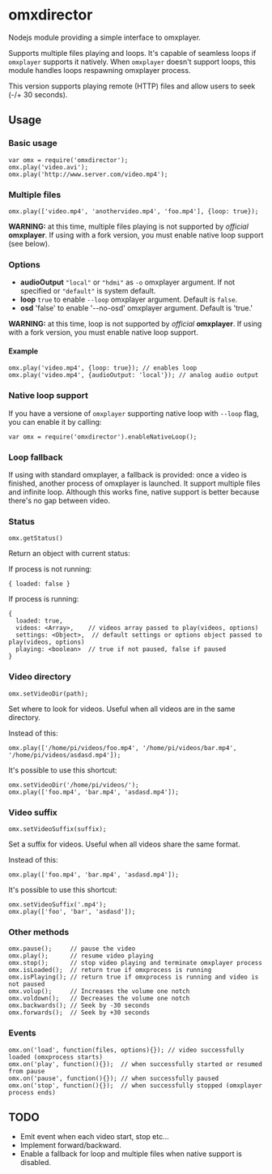 # omxdirector

Nodejs module providing a simple interface to omxplayer.

Supports multiple files playing and loops. It's capable of seamless
loops if `omxplayer` supports it natively. When `omxplayer` doesn't
support loops, this module handles loops respawning omxplayer
process.

This version supports playing remote (HTTP) files and allow users to seek (-/+ 30 seconds).

## Usage

### Basic usage

    var omx = require('omxdirector');
    omx.play('video.avi');
    omx.play('http://www.server.com/video.mp4');

### Multiple files

    omx.play(['video.mp4', 'anothervideo.mp4', 'foo.mp4'], {loop: true});

**WARNING:** at this time, multiple files playing is not supported by *official* **omxplayer**.
If using with a fork version, you must enable native loop support (see below).

### Options

 - **audioOutput** `"local"` or `"hdmi"` as `-o` omxplayer argument. If not specified or `"default"` is system default.
 - **loop** `true` to enable `--loop` omxplayer argument. Default is `false`.
 - **osd** 'false' to enable '--no-osd' omxplayer argument. Default is 'true.' 

**WARNING:** at this time, loop is not supported by *official* **omxplayer**.
If using with a fork version, you must enable native loop support. 

#### Example

    omx.play('video.mp4', {loop: true}); // enables loop
    omx.play('video.mp4', {audioOutput: 'local'}); // analog audio output

### Native loop support

If you have a versione of `omxplayer` supporting native loop with `--loop` flag,
you can enable it by calling:

    var omx = require('omxdirector').enableNativeLoop();

### Loop fallback

If using with standard omxplayer, a fallback is provided: once a video is finished,
another process of omxplayer is launched. It support multiple files and infinite loop.
Although this works fine, native support is better because there's no gap between video.

### Status

    omx.getStatus()

Return an object with current status:

If process is not running:

    { loaded: false }

If process is running:

    {
      loaded: true,
      videos: <Array>,    // videos array passed to play(videos, options)
      settings: <Object>,  // default settings or options object passed to play(videos, options)
      playing: <boolean>  // true if not paused, false if paused
    }

### Video directory

    omx.setVideoDir(path);

Set where to look for videos. Useful when all videos are in the same directory.

Instead of this:

    omx.play(['/home/pi/videos/foo.mp4', '/home/pi/videos/bar.mp4', '/home/pi/videos/asdasd.mp4']);

It's possible to use this shortcut:

    omx.setVideoDir('/home/pi/videos/');
    omx.play(['foo.mp4', 'bar.mp4', 'asdasd.mp4']);

### Video suffix

    omx.setVideoSuffix(suffix);

Set a suffix for videos. Useful when all videos share the same format.

Instead of this:

    omx.play(['foo.mp4', 'bar.mp4', 'asdasd.mp4']);

It's possible to use this shortcut:

    omx.setVideoSuffix('.mp4');
    omx.play(['foo', 'bar', 'asdasd']);

### Other methods

    omx.pause();     // pause the video
    omx.play();      // resume video playing
    omx.stop();      // stop video playing and terminate omxplayer process
    omx.isLoaded();  // return true if omxprocess is running
    omx.isPlaying(); // return true if omxprocess is running and video is not paused
    omx.volup();     // Increases the volume one notch
    omx.voldown();   // Decreases the volume one notch
    omx.backwards(); // Seek by -30 seconds
    omx.forwards();  // Seek by +30 seconds

### Events

    omx.on('load', function(files, options){}); // video successfully loaded (omxprocess starts)
    omx.on('play', function(){});  // when successfully started or resumed from pause
    omx.on('pause', function(){}); // when successfully paused
    omx.on('stop', function(){});  // when successfully stopped (omxplayer process ends)

## TODO

 - Emit event when each video start, stop etc...
 - Implement forward/backward.
 - Enable a fallback for loop and multiple files when native support is disabled.
 
